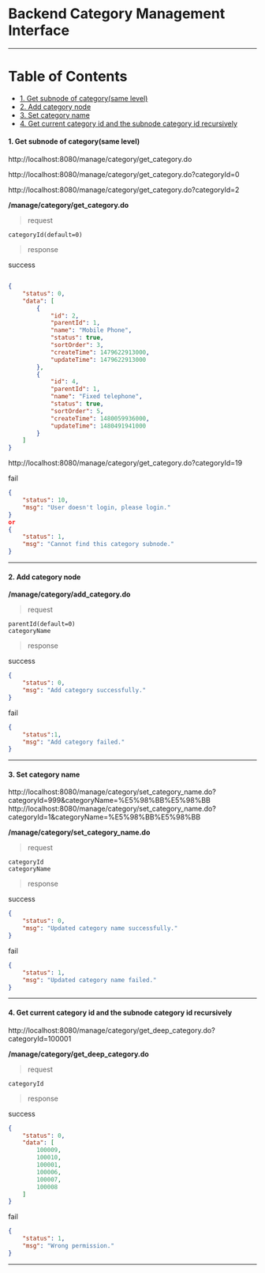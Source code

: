 # Backend Category Management Interface
------

Table of Contents
=================

* [1. Get subnode of category(same level)](#1-get-subnode-of-categorysame-level)
* [2. Add category node](#2-add-category-node)
* [3. Set category name](#3-set-category-name)
* [4. Get current category id and the subnode category id recursively](#4-get-current-category-id-and-the-subnode-category-id-recursively)

#### 1. Get subnode of category(same level)

http://localhost:8080/manage/category/get_category.do

http://localhost:8080/manage/category/get_category.do?categoryId=0

http://localhost:8080/manage/category/get_category.do?categoryId=2

**/manage/category/get_category.do**

> request

```
categoryId(default=0)
```

> response

success

```json

{
    "status": 0,
    "data": [
        {
            "id": 2,
            "parentId": 1,
            "name": "Mobile Phone",
            "status": true,
            "sortOrder": 3,
            "createTime": 1479622913000,
            "updateTime": 1479622913000
        },
        {
            "id": 4,
            "parentId": 1,
            "name": "Fixed telephone",
            "status": true,
            "sortOrder": 5,
            "createTime": 1480059936000,
            "updateTime": 1480491941000
        }
    ]
}

```


http://localhost:8080/manage/category/get_category.do?categoryId=19


fail
```json
{
    "status": 10,
    "msg": "User doesn't login, please login."
}
or
{
    "status": 1,
    "msg": "Cannot find this category subnode."
}
```

------

#### 2. Add category node

**/manage/category/add_category.do**

> request

```
parentId(default=0)
categoryName
```

> response

success

```json
{
    "status": 0,
    "msg": "Add category successfully."
}
```

fail
```json
{
    "status":1,
    "msg": "Add category failed."
}
```

------

#### 3. Set category name

http://localhost:8080/manage/category/set_category_name.do?categoryId=999&categoryName=%E5%98%BB%E5%98%BB
http://localhost:8080/manage/category/set_category_name.do?categoryId=1&categoryName=%E5%98%BB%E5%98%BB


**/manage/category/set_category_name.do**

> request

```
categoryId
categoryName
```

> response

success

```json
{
    "status": 0,
    "msg": "Updated category name successfully."
}
```

fail
```json
{
    "status": 1,
    "msg": "Updated category name failed."
}
```

------


#### 4. Get current category id and the subnode category id recursively

http://localhost:8080/manage/category/get_deep_category.do?categoryId=100001


**/manage/category/get_deep_category.do**

> request

```
categoryId
```

> response

success

```json
{
    "status": 0,
    "data": [
        100009,
        100010,
        100001,
        100006,
        100007,
        100008
    ]
}
```

fail
```json
{
    "status": 1,
    "msg": "Wrong permission."
}
```

------

